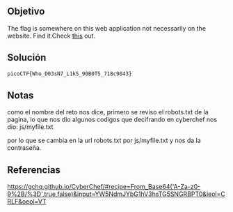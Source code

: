 ## Objetivo 
The flag is somewhere on this web application not necessarily on the website. Find it.Check [this](http://saturn.picoctf.net:56615/) out.

## Solución
```bash
picoCTF{Who_D03sN7_L1k5_90B0T5_718c9043}
```

## Notas
como el nombre del reto nos dice, primero se reviso el robots.txt de la pagina,  lo que nos dio algunos codigos que decifrando en cyberchef nos dio: js/myfile.txt

por lo que se cambia en la url robots.txt por js/myfile.txt y nos da la contraseña.

## Referencias
https://gchq.github.io/CyberChef/#recipe=From_Base64('A-Za-z0-9%2B/%3D',true,false)&input=YW5NdmJYbG1hV3hsTG5SNGRBPT0&ieol=CRLF&oeol=VT